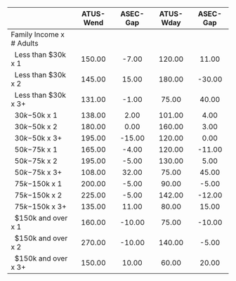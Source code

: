 
|                      |    ATUS-Wend |     ASEC-Gap |    ATUS-Wday |     ASEC-Gap |
| -------------------- | :----------: | :----------: | :----------: | :----------: |
| Family Income x # Adults |              |              |              |              |
| &nbsp;&nbsp;Less than $30k x 1 |       150.00 |        -7.00 |       120.00 |        11.00 |
| &nbsp;&nbsp;Less than $30k x 2 |       145.00 |        15.00 |       180.00 |       -30.00 |
| &nbsp;&nbsp;Less than $30k x 3+ |       131.00 |        -1.00 |        75.00 |        40.00 |
| &nbsp;&nbsp;$30k-$50k x 1 |       138.00 |         2.00 |       101.00 |         4.00 |
| &nbsp;&nbsp;$30k-$50k x 2 |       180.00 |         0.00 |       160.00 |         3.00 |
| &nbsp;&nbsp;$30k-$50k x 3+ |       195.00 |       -15.00 |       120.00 |         0.00 |
| &nbsp;&nbsp;$50k-$75k x 1 |       165.00 |        -4.00 |       120.00 |       -11.00 |
| &nbsp;&nbsp;$50k-$75k x 2 |       195.00 |        -5.00 |       130.00 |         5.00 |
| &nbsp;&nbsp;$50k-$75k x 3+ |       108.00 |        32.00 |        75.00 |        45.00 |
| &nbsp;&nbsp;$75k-$150k x 1 |       200.00 |        -5.00 |        90.00 |        -5.00 |
| &nbsp;&nbsp;$75k-$150k x 2 |       225.00 |        -5.00 |       142.00 |       -12.00 |
| &nbsp;&nbsp;$75k-$150k x 3+ |       135.00 |        11.00 |        80.00 |        15.00 |
| &nbsp;&nbsp;$150k and over x 1 |       160.00 |       -10.00 |        75.00 |       -10.00 |
| &nbsp;&nbsp;$150k and over x 2 |       270.00 |       -10.00 |       140.00 |        -5.00 |
| &nbsp;&nbsp;$150k and over x 3+ |       150.00 |        10.00 |        60.00 |        20.00 |

